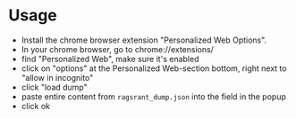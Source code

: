 # Usage

* Install the chrome browser extension "Personalized Web Options".
* In your chrome browser, go to chrome://extensions/
* find "Personalized Web", make sure it's enabled
* click on "options" at the Personalized Web-section bottom, right next to "allow in incognito"
* click "load dump"
* paste entire content from `ragsrant_dump.json` into the field in the popup
* click ok


